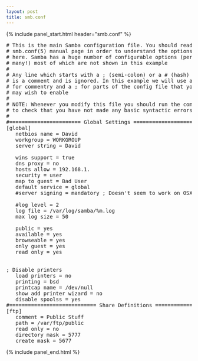 ```yaml
---
layout: post
title: smb.conf
---
```


{% include panel_start.html header="smb.conf" %}
<pre>
# This is the main Samba configuration file. You should read the
# smb.conf(5) manual page in order to understand the options listed
# here. Samba has a huge number of configurable options (perhaps too
# many!) most of which are not shown in this example
#
# Any line which starts with a ; (semi-colon) or a # (hash) 
# is a comment and is ignored. In this example we will use a #
# for commentry and a ; for parts of the config file that you
# may wish to enable
#
# NOTE: Whenever you modify this file you should run the command "testparm"
# to check that you have not made any basic syntactic errors. 
#
#======================= Global Settings =====================================
[global]
   netbios name = David
   workgroup = WORKGROUP
   server string = David

   wins support = true
   dns proxy = no
   hosts allow = 192.168.1.
   security = user
   map to guest = Bad User
   default service = global
   #server signing = mandatory ; Doesn't seem to work on OSX

   #log level = 2
   log file = /var/log/samba/%m.log
   max log size = 50

   public = yes
   available = yes
   browseable = yes
   only guest = yes
   read only = yes


; Disable printers
   load printers = no
   printing = bsd
   printcap name = /dev/null
   show add printer wizard = no
   disable spoolss = yes
#============================ Share Definitions ==============================
[ftp]
   comment = Public Stuff
   path = /var/ftp/public
   read only = no
   directory mask = 5777
   create mask = 5677
</pre>

{% include panel_end.html %}

